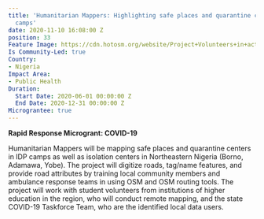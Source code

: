 ```yaml
---
title: 'Humanitarian Mappers: Highlighting safe places and quarantine centers in IDP
  camps'
date: 2020-11-10 16:08:00 Z
position: 33
Feature Image: https://cdn.hotosm.org/website/Project+Volunteers+in+action+(2)+(1).jpg
Is Community-Led: true
Country:
- Nigeria
Impact Area:
- Public Health
Duration:
  Start Date: 2020-06-01 00:00:00 Z
  End Date: 2020-12-31 00:00:00 Z
Micrograntee: true
---
```


**Rapid Response Microgrant: COVID-19**

Humanitarian Mappers will be mapping safe places and quarantine centers in IDP camps as well as isolation centers in Northeastern Nigeria (Borno, Adamawa, Yobe). The project will digitize roads, tag/name features, and provide road attributes by training local community members and ambulance response teams in using OSM and OSM routing tools. The project will work with student volunteers from institutions of higher education in the region, who will conduct remote mapping, and the state COVID-19 Taskforce Team, who are the identified local data users.